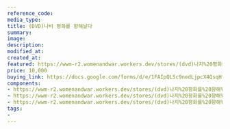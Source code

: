 ```yaml
---
reference_code:
media_type:
title: (DVD)나비 평화를 향해날다
summary:
image:
description:
modified_at:
created_at:
featured: https://wwm-r2.womenandwar.workers.dev/stores/(dvd)나지%20평화를%20향해%20날다/20_DVD나비평화를향해날다%20(1)r.jpg
price: 10,000
buying_link: https://docs.google.com/forms/d/e/1FAIpQLSc9nedLjpcX4QsqHfsDClSUvnY_z8JjKZMrkfDJmnqozNUliA/viewform
components:
- https://wwm-r2.womenandwar.workers.dev/stores/(dvd)나지%20평화를%20향해%20날다/20_DVD나비평화를향해날다%20(1)r.jpg
- https://wwm-r2.womenandwar.workers.dev/stores/(dvd)나지%20평화를%20향해%20날다/20_DVD나비평화를향해날다%20(2)r.jpg
- https://wwm-r2.womenandwar.workers.dev/stores/(dvd)나지%20평화를%20향해%20날다/20_DVD나비평화를향해날다%20(3)r.jpg
tags:
-
---
```

